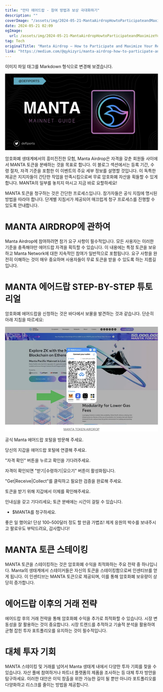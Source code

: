 ```yaml
---
title: "만타 에어드랍 - 참여 방법과 보상 극대화하기"
description: ""
coverImage: "/assets/img/2024-05-21-MantaAirdropHowtoParticipateandMaximizeYourRewards_0.png"
date: 2024-05-21 02:09
ogImage: 
  url: /assets/img/2024-05-21-MantaAirdropHowtoParticipateandMaximizeYourRewards_0.png
tag: Tech
originalTitle: "Manta Airdrop — How to Participate and Maximize Your Rewards"
link: "https://medium.com/@qykizyri/manta-airdrop-how-to-participate-and-maximize-your-rewards-a668e0dcf3ec"
---
```



이미지 파일 태그를 Markdown 형식으로 변경해 보겠습니다.

![Manta Airdrop](/assets/img/2024-05-21-MantaAirdropHowtoParticipateandMaximizeYourRewards_0.png)

암호화폐 생태계에서의 흥미진진한 모험, Manta Airdrop은 자격을 갖춘 회원들 사이에서 MANTA 토큰을 분배하는 것을 목표로 합니다. 이 블로그 섹션에서는 등록 기간, 수령 절차, 자격 기준을 포함한 이 이벤트의 주요 세부 정보를 설명할 것입니다. 이 독특한 제공은 지지자들이 간단한 작업을 만족시킴으로써 무료 암호화폐 자산을 획들할 수 있게 합니다. MANTA의 일부를 놓치지 마시고 지금 바로 요할하세요!

MANTA 토큰을 청구하는 것은 간단한 프로세스입니다. 참가자들은 공식 지침에 명시된 방법을 따라야 합니다. 단계별 지침서가 제공되어 매끄럽게 청구 프로세스를 진행할 수 있도록 안내합니다.

# MANTA AIRDROP에 관하여

<div class="content-ad"></div>

Manta Airdrop에 참여하려면 참가 요구 사항이 필수적입니다. 모든 사용자는 이러한 기준을 충족해야만 에어드랍 자격을 획득할 수 있습니다. 이 내용에는 특정 토큰을 보유하고 Manta Network에 대한 지속적인 참여가 일반적으로 포함됩니다. 요구 사항을 완전히 이해하는 것이 매우 중요하며 사용자들이 무료 토큰을 받을 수 있도록 하는 지름길입니다.

# MANTA 에어드랍 STEP-BY-STEP 튜토리얼

암호화폐 에어드랍을 신청하는 것은 바다에서 보물을 발견하는 것과 같습니다. 단순히 아래 지침을 따르세요:

![Manta Airdrop Tutorial](/assets/img/2024-05-21-MantaAirdropHowtoParticipateandMaximizeYourRewards_1.png)

<div class="content-ad"></div>

공식 Manta 에어드랍 포털을 방문해 주세요.

당신의 지갑을 에어드랍 포털에 연결해 주세요.

"자격 확인" 버튼을 누르고 확인을 기다려주세요.

자격이 확인되면 "받기|수령하기|모으기" 버튼이 활성화됩니다.

<div class="content-ad"></div>

"Get|Receive|Collect"를 클릭하고 필요한 검증을 완료해 주세요.

토큰을 받기 위해 지갑에서 이체를 확인해주세요.

인내심을 갖고 기다리세요; 토큰 분배에는 시간이 걸릴 수 있습니다.

- $MANTA를 청구하세요.

<div class="content-ad"></div>

좋은 일 했어요! 단상 100–500달러 정도 할 만큼 가볍죠! 제게 응원의 박수를 보내주시고 팔로우도 부탁드려요, 감사합니다!

# MANTA 토큰 스테이킹

MANTA 토큰을 스테이킹하는 것은 암호화폐 수익을 최적화하는 주요 전략 중 하나입니다. Manta의 생태계에서 스테이커들은 자신의 토큰을 스테이킹함으로써 인센티브를 얻게 됩니다. 이 인센티브는 MANTA 토큰으로 제공되며, 이를 통해 암호화폐 보유량이 상당히 증가합니다.

# 에어드랍 이후의 거래 전략

<div class="content-ad"></div>

에어드랍 후의 거래 전략을 통해 암호화폐 수익을 추가로 최적화할 수 있습니다. 시장 변동성을 잘 활용하는 것이 중요합니다. 시장 트렌드를 추적하고 기술적 분석을 활용하여 균형 잡힌 투자 포트폴리오를 유지하는 것이 필수적입니다.

# 대체 투자 기회

MANTA 스테이킹 및 거래를 넘어서 Manta 생태계 내에서 다양한 투자 기회를 찾을 수 있습니다. 자산 풀에 참여하거나 파트너 플랫폼의 제품을 조사하는 등 대체 투자 방안을 탐구하세요. 이러한 대안은 이익 창출을 위한 가능한 길이 될 뿐만 아니라 포트폴리오를 다양화하고 리스크를 줄이는 방법을 제공합니다.